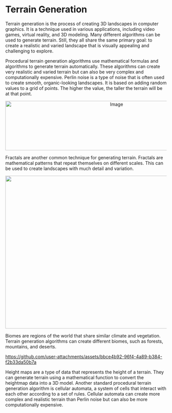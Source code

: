 # Terrain Generation

Terrain generation is the process of creating 3D landscapes in computer graphics. It is a technique used in various applications, including video games, virtual reality, and 3D modeling. Many different algorithms can be used to generate terrain. Still, they all share the same primary goal: to create a realistic and varied landscape that is visually appealing and challenging to explore.

Procedural terrain generation algorithms use mathematical formulas and algorithms to generate terrain automatically. These algorithms can create very realistic and varied terrain but can also be very complex and computationally expensive.
Perlin noise is a type of noise that is often used to create smooth, organic-looking landscapes. It is based on adding random values to a grid of points. The higher the value, the taller the terrain will be at that point.

<div align="center">
  <img width="679" height="154" alt="Image" src="https://github.com/user-attachments/assets/bc83110c-288d-4500-8ab1-f25ba5927d15" />
</div>

Fractals are another common technique for generating terrain. Fractals are mathematical patterns that repeat themselves on different scales. This can be used to create landscapes with much detail and variation.

<div align="center">
  <img width="1132" height="476" alt="Image" src="https://github.com/user-attachments/assets/92ff1310-9557-48b8-8865-05699881d924" />
</div>

Biomes are regions of the world that share similar climate and vegetation. Terrain generation algorithms can create different biomes, such as forests, mountains, and deserts.

https://github.com/user-attachments/assets/bbce4b92-96f4-4a89-b384-f2b33da50b7a

Height maps are a type of data that represents the height of a terrain. They can generate terrain using a mathematical function to convert the heightmap data into a 3D model.
Another standard procedural terrain generation algorithm is cellular automata, a system of cells that interact with each other according to a set of rules. Cellular automata can create more complex and realistic terrain than Perlin noise but can also be more computationally expensive.
